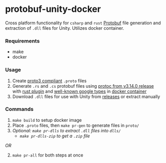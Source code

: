 # protobuf-unity-docker

Cross platform functionality for `csharp` and `rust` [Protobuf](https://developers.google.com/protocol-buffers) file generation and extraction of `.dll` files for Unity.
Utilizes docker container.

### Requirements

- make
- docker

### Usage

1. Create [proto3 compliant](https://developers.google.com/protocol-buffers/docs/proto3) `.proto` files
2. Generate `.rs` and `.cs` protobuf files using [protoc from v3.14.0 release](https://github.com/protocolbuffers/protobuf/releases/tag/v3.14.0) with [rust plugin](https://github.com/stepancheg/rust-protobuf/tree/master/protobuf-codegen) and [well-known google types](https://developers.google.com/protocol-buffers/docs/reference/google.protobuf) in [docker container](https://hub.docker.com/repository/docker/gameroasters/protobuf-unity)
3. Download `.dll` files for use with Unity from [releases](https://github.com/kroonhorstdino/protobuf-unity/releases) or extract manually

### Commands

1. `make build` to setup docker image
2. Place `.proto` files, then `make pr-gen` to generate files in `proto/`
3. _Optional: `make pr-dlls` to extract `.dll` files into `dlls/`_
   - _`make pr-dlls-zip` to get a `.zip` file_

_OR_

2. `make pr-all` for both steps at once
